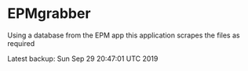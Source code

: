 # EPMgrabber
Using a database from the EPM app this application scrapes the files as required


Latest backup: Sun Sep 29 20:47:01 UTC 2019
